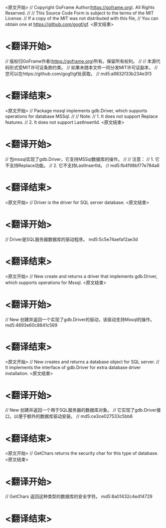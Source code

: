 
<原文开始>
// Copyright GoFrame Author(https://goframe.org). All Rights Reserved.
//
// This Source Code Form is subject to the terms of the MIT License.
// If a copy of the MIT was not distributed with this file,
// You can obtain one at https://github.com/gogf/gf.
<原文结束>

# <翻译开始>
// 版权归GoFrame作者(https://goframe.org)所有。保留所有权利。
//
// 本源代码形式受MIT许可证条款约束。
// 如果未随本文件一同分发MIT许可证副本，
// 您可以在https://github.com/gogf/gf处获取。
// md5:a9832f33b234e3f3
# <翻译结束>


<原文开始>
// Package mssql implements gdb.Driver, which supports operations for database MSSql.
//
// Note:
// 1. It does not support Replace features.
// 2. It does not support LastInsertId.
<原文结束>

# <翻译开始>
// 包mssql实现了gdb.Driver，它支持MSSql数据库的操作。
//
// 注意：
// 1. 它不支持Replace功能。
// 2. 它不支持LastInsertId。
// md5:fb4f98bf77e784a6
# <翻译结束>


<原文开始>
// Driver is the driver for SQL server database.
<原文结束>

# <翻译开始>
// Driver是SQL服务器数据库的驱动程序。 md5:5c5e74aefaf2ae3d
# <翻译结束>


<原文开始>
// New create and returns a driver that implements gdb.Driver, which supports operations for Mssql.
<原文结束>

# <翻译开始>
// New 创建并返回一个实现了gdb.Driver的驱动，该驱动支持Mssql的操作。 md5:4893e60c8841c569
# <翻译结束>


<原文开始>
// New creates and returns a database object for SQL server.
// It implements the interface of gdb.Driver for extra database driver installation.
<原文结束>

# <翻译开始>
// New 创建并返回一个用于SQL服务器的数据库对象。
// 它实现了gdb.Driver接口，以便于额外的数据库驱动安装。
// md5:ce3ce027533c5bb6
# <翻译结束>


<原文开始>
// GetChars returns the security char for this type of database.
<原文结束>

# <翻译开始>
// GetChars 返回这种类型的数据库的安全字符。 md5:8a01432c4ed14729
# <翻译结束>

